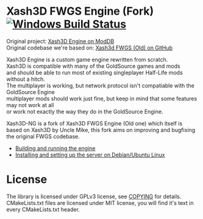 # Xash3D FWGS Engine (Fork) [![Windows Build Status](https://ci.appveyor.com/api/projects/status/github/hasandramali/xash3d?svg=true)](https://ci.appveyor.com/project/hasandramali/xash3d)

Original project: [Xash3D Engine on ModDB](https://www.moddb.com/engines/xash3d-engine)  
Original codebase we're based on: [Xash3d FWGS (Old) on GitHub](https://github.com/FWGS/xash3d)

Xash3D Engine is a custom game engine rewritten from scratch.  
Xash3D is compatible with many of the GoldSource games and mods  
and should be able to run most of existing singleplayer Half-Life mods without a hitch.  
The multiplayer is working, but network protocol isn't compatiable with the GoldSource Engine  
multiplayer mods should work just fine, but keep in mind that some features may not work at all  
or work not exactly the way they do in the GoldSource Engine.  

Xash3D-NG is a fork of Xash3D FWGS Engine (Old one) which itself is based on Xash3D by Uncle Mike, this fork aims on improving and bugfixing the original FWGS codebase. 

- [Building and running the engine](https://github.com/FWGS/xash3d/wiki/Building-and-running)
- [Installing and setting up the server on Debian/Ubuntu Linux](https://github.com/FWGS/xash3d/wiki/How-to-set-up-a-Xash3D-Dedicated-Server-on-Debian-Ubuntu-Linux)

# License

The library is licensed under GPLv3 license, see [COPYING](https://github.com/tyabus/xash3d/blob/master/COPYING) for details.
CMakeLists.txt files are licensed under MIT license, you will find it's text
in every CMakeLists.txt header.
